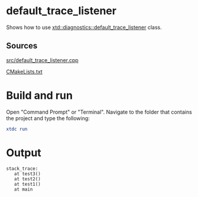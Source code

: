 # default_trace_listener

Shows how to use [xtd::diagnostics::default_trace_listener](../../../../src/xtd.core/include/xtd/diagnostics/default_trace_listener.h) class.

## Sources

[src/default_trace_listener.cpp](src/default_trace_listener.cpp)

[CMakeLists.txt](CMakeLists.txt)

# Build and run

Open "Command Prompt" or "Terminal". Navigate to the folder that contains the project and type the following:

```cmake
xtdc run
```

# Output

```
stack_trace:
   at test3()
   at test2()
   at test1()
   at main
```
